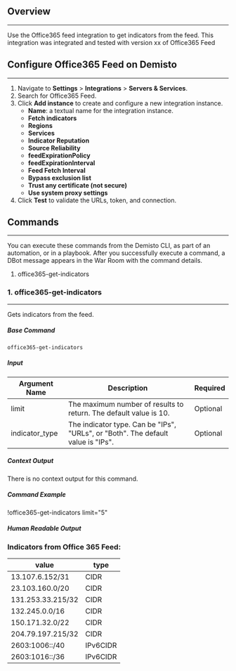 ## Overview
---

Use the Office365 feed integration to get indicators from the feed.
This integration was integrated and tested with version xx of Office365 Feed


## Configure Office365 Feed on Demisto
---

1. Navigate to __Settings__ > __Integrations__ > __Servers & Services__.
2. Search for Office365 Feed.
3. Click __Add instance__ to create and configure a new integration instance.
    * __Name__: a textual name for the integration instance.
    * __Fetch indicators__
    * __Regions__
    * __Services__
    * __Indicator Reputation__
    * __Source Reliability__
    * __feedExpirationPolicy__
    * __feedExpirationInterval__
    * __Feed Fetch Interval__
    * __Bypass exclusion list__
    * __Trust any certificate (not secure)__
    * __Use system proxy settings__
4. Click __Test__ to validate the URLs, token, and connection.

## Commands
---
You can execute these commands from the Demisto CLI, as part of an automation, or in a playbook.
After you successfully execute a command, a DBot message appears in the War Room with the command details.
1. office365-get-indicators
### 1. office365-get-indicators
---
Gets indicators from the feed.

##### Base Command

`office365-get-indicators`
##### Input

| **Argument Name** | **Description** | **Required** |
| --- | --- | --- |
| limit | The maximum number of results to return. The default value is 10. | Optional | 
| indicator_type | The indicator type. Can be "IPs", "URLs", or "Both". The default value is "IPs". | Optional | 


##### Context Output

There is no context output for this command.

##### Command Example

!office365-get-indicators limit="5"

##### Human Readable Output

### Indicators from Office 365 Feed:
|value|type|
|---|---|
| 13.107.6.152/31 | CIDR |
| 23.103.160.0/20 | CIDR |
| 131.253.33.215/32 | CIDR |
| 132.245.0.0/16 | CIDR |
| 150.171.32.0/22 | CIDR |
| 204.79.197.215/32 | CIDR |
| 2603:1006::/40 | IPv6CIDR |
| 2603:1016::/36 | IPv6CIDR |

